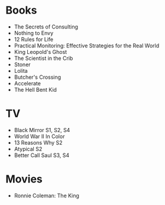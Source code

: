 # Books

+ The Secrets of Consulting
+ Nothing to Envy
+ 12 Rules for Life
+ Practical Monitoring: Effective Strategies for the Real World
+ King Leopold's Ghost
+ The Scientist in the Crib
+ Stoner
+ Lolita
+ Butcher's Crossing
+ Accelerate
+ The Hell Bent Kid

# TV

+ Black Mirror S1, S2, S4
+ World War II In Color
+ 13 Reasons Why S2
+ Atypical S2
+ Better Call Saul S3, S4

# Movies

+ Ronnie Coleman: The King
